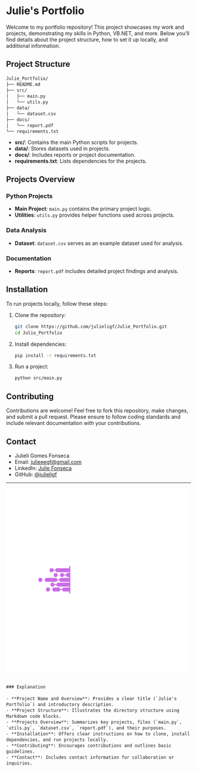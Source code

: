 
# Julie's Portfolio

Welcome to my portfolio repository! This project showcases my work and projects, demonstrating my skills in Python, VB.NET, and more. Below you'll find details about the project structure, how to set it up locally, and additional information.

## Project Structure

```
Julie_Portfolio/
├── README.md
├── src/
│   ├── main.py
│   └── utils.py
├── data/
│   └── dataset.csv
├── docs/
│   └── report.pdf
└── requirements.txt
```

- **src/**: Contains the main Python scripts for projects.
- **data/**: Stores datasets used in projects.
- **docs/**: Includes reports or project documentation.
- **requirements.txt**: Lists dependencies for the projects.

## Projects Overview

### Python Projects

- **Main Project**: `main.py` contains the primary project logic.
- **Utilities**: `utils.py` provides helper functions used across projects.

### Data Analysis

- **Dataset**: `dataset.csv` serves as an example dataset used for analysis.

### Documentation

- **Reports**: `report.pdf` includes detailed project findings and analysis.

## Installation

To run projects locally, follow these steps:

1. Clone the repository:
   ```bash
   git clone https://github.com/julieligf/Julie_Portfolio.git
   cd Julie_Portfolio
   ```

2. Install dependencies:
   ```bash
   pip install -r requirements.txt
   ```

3. Run a project:
   ```bash
   python src/main.py
   ```

## Contributing

Contributions are welcome! Feel free to fork this repository, make changes, and submit a pull request. Please ensure to follow coding standards and include relevant documentation with your contributions.

## Contact

- Julieli Gomes Fonseca
- Email: julieeegf@gmail.com
- LinkedIn: [Julie Fonseca](https://www.linkedin.com/in/julieli-fonseca/)
- GitHub: [@julieligf](https://github.com/julieligf)

---

![Portfolio Logo](/Images/portfolio_logo.png)
```

### Explanation

- **Project Name and Overview**: Provides a clear title (`Julie's Portfolio`) and introductory description.
- **Project Structure**: Illustrates the directory structure using Markdown code blocks.
- **Projects Overview**: Summarizes key projects, files (`main.py`, `utils.py`, `dataset.csv`, `report.pdf`), and their purposes.
- **Installation**: Offers clear instructions on how to clone, install dependencies, and run projects locally.
- **Contributing**: Encourages contributions and outlines basic guidelines.
- **Contact**: Includes contact information for collaboration or inquiries.



